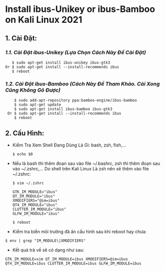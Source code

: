 # Install ibus-Unikey or ibus-Bamboo on Kali Linux 2021
 ## 1. Cài Đặt:
  ### *1.1. Cài Đặt ibus-Unikey (Lựa Chọn Cách Này Để Cài Đặt)*
``` 
   $ sudo apt-get install ibus-unikey ibus-gtk3
Or $ sudo apt-get install --install-recommends ibus
   $ reboot
```   
   
  ### *1.2. Cài Đặt ibus-Bamboo (Cách Này Để Tham Khảo. Cài Xong Cũng Không Gõ Được)*
  
        $ sudo add-apt-repository ppa:bamboo-engine/ibus-bamboo
        $ sudo apt-get update
        $ sudo apt-get install ibus-bamboo ibus-gtk3
     Or $ sudo apt-get install --install-recommends ibus
        $ reboot

## 2. Cấu Hình:
- Kiểm Tra Xem Shell Đang Dùng Là Gì: bash, zsh, fish,...

  `$ echo $0`
- Nếu là bash thì thêm đoạn sau vào file ~/.bashrc, zsh thì thêm đoạn sau vào ~/.zshrc,... Do shell trên Kali Linux Là zsh nên sẽ thêm vào file ~/.zshrc:

  `$ vim ~/.zshrc`
     ``````
     GTK_IM_MODULE="ibus"
     QT_IM_MODULE="ibus"
     XMODIFIERS="@im=ibus"
     QT4_IM_MODULE="ibus"
     CLUTTER_IM_MODULE="ibus"
     GLFW_IM_MODULE="ibus"
     ``````

  `$ reboot`
- Kiểm tra biến môi trường đã ăn cấu hình sau khi reboot hay chưa:

`$ env | grep "IM_MODULE\|XMODIFIERS"`
- Kết quả trả về sẽ có dạng như sau:

`GTK_IM_MODULE=xim
QT_IM_MODULE=ibus
XMODIFIERS=@im=ibus
QT4_IM_MODULE=ibus
CLUTTER_IM_MODULE=ibus
GLFW_IM_MODULE=ibus`
